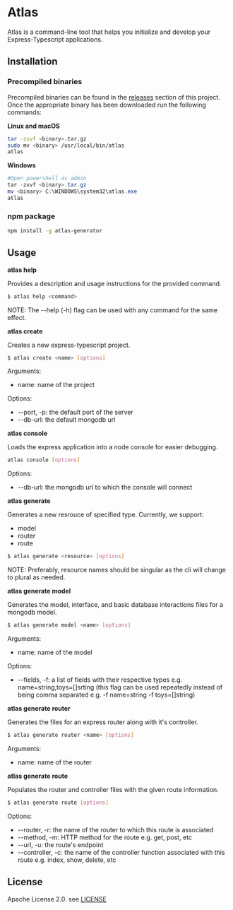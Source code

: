 # Atlas

Atlas is a command-line tool that helps you initialize and develop your Express-Typescript applications.

## Installation

### Precompiled binaries

Precompiled binaries can be found in the [releases](https://github.com/MohamedBeydoun/atlas/releases) section of this project. Once the appropriate binary has been downloaded run the following commands:

**Linux and macOS**
```bash
tar -zxvf <binary>.tar.gz
sudo mv <binary> /usr/local/bin/atlas
atlas
```

**Windows**
```powershell
#Open powershell as admin
tar -zxvf <binary>.tar.gz
mv <binary> C:\WINDOWS\system32\atlas.exe 
atlas
```

### npm package
```bash
npm install -g atlas-generator
```

## Usage

**atlas help**

Provides a description and usage instructions for the provided command.

```bash
$ atlas help <command>
```
NOTE: The --help (-h) flag can be used with any command for the same effect.

**atlas create**

Creates a new express-typescript project.

```bash
$ atlas create <name> [options]
```

Arguments:
* name: name of the project

Options:
* --port, -p: the default port of the server
* --db-url: the default mongodb url

**atlas console**

Loads the express application into a node console for easier debugging.

```bash
atlas console [options]
```

Options:
* --db-url: the mongodb url to which the console will connect

**atlas generate**

Generates a new resrouce of specified type. Currently, we support:
* model
* router
* route

```bash
$ atlas generate <resource> [options]
```

NOTE: Preferably, resource names should be singular as the cli will change to plural as needed.

**atlas generate model**

Generates the model, interface, and basic database interactions files for a mongodb model.

```bash
$ atlas generate model <name> [options]
```

Arguments:
* name: name of the model

Options:
* --fields, -f: a list of fields with their respective types e.g. name=string,toys=\[\]srting (this flag can be used repeatedly instead of being comma separated e.g. -f name=string -f toys=\[\]string)

**atlas generate router**

Generates the files for an express router along with it's controller.

```bash
$ atlas generate router <name> [options]
```

Arguments:
* name: name of the router

**atlas generate route**

Populates the router and controller files with the given route information.

```bash
$ atlas generate route [options]
```

Options:
* --router, -r: the name of the router to which this route is associated
* --method, -m: HTTP method for the route e.g. get, post, etc
* --url, -u: the route's endpoint
* --controller, -c: the name of the controller function associated with this route e.g. index, show, delete, etc

## License

Apache License 2.0. see [LICENSE](https://github.com/MohamedBeydoun/atlas/blob/master/LICENSE)
